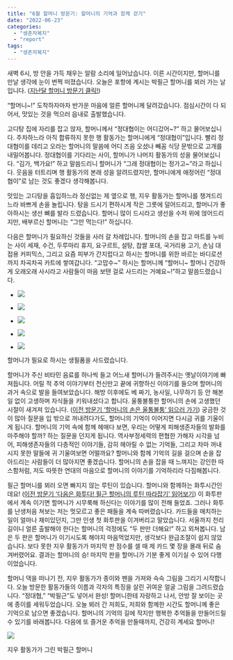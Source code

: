 ```yaml
---
title: "6월 할머니 방문기: 할머니의 기억과 함께 걷기"
date: "2022-06-23"
categories: 
  - "생존자복지"
  - "report"
tags: 
  - "생존자복지"
---
```


새벽 6시, 방 안을 가득 채우는 알람 소리에 일어났습니다. 이른 시간이지만, 할머니를 만날 생각에 눈이 번쩍 떠졌습니다. 오늘은 포항에 계시는 박필근 할머니를 뵈러 가는 날입니다. ([지난달 할머니 방문기 클릭!](https://womenandwar.net/kr/%ea%b8%b0%ea%b3%84%eb%b3%b4%eb%8b%a4-%ec%a0%95%ed%99%95%ed%95%98%eb%8b%a4-%ed%95%a0%eb%a7%a4-%eb%84%a4%eb%b9%845%ec%9b%94-%ed%8f%ac%ed%95%ad-%ed%95%a0%eb%a8%b8%eb%8b%88-%eb%b0%a9%eb%ac%b8%ea%b8%b0/))

“할머니~!” 도착하자마자 반가운 마음에 얼른 할머니께 달려갔습니다. 점심시간이 다 되어서, 맛있는 것을 먹으러 읍내로 출발했습니다.

고디탕 집에 자리를 잡고 앉자, 할머니께서 “정대협이는 어디갔어~?” 하고 물어보십니다. 주차하느라 아직 합류하지 못한 행 활동가는 할머니에게 “정대협이”입니다. 빨리 정대협이를 데리고 오라는 할머니의 말씀에 어디 즈음 오셨나 빼꼼 식당 문밖으로 고개를 내밀어봅니다. 정대협이를 기다리는 사이, 할머니가 나머지 활동가의 성을 물어보십니다. “김가, 백가요!” 하고 말씀드리니 할머니가 “그래 정대협이는 정가고~”라고 하십니다. 웃음을 터트리며 행 활동가의 본래 성을 알려드렸지만, 할머니에게 애정어린 “정대협이”로 남는 것도 좋겠다 생각해봅니다.

맛있는 고디탕을 흡입하느라 정신없는 제 옆으로 행, 지우 활동가는 할머니를 챙겨드리느라 바쁘게 손을 놀립니다. 탕을 드시기 편하시게 작은 그릇에 덜어드리고, 할머니가 좋아하시는 생선 뼈를 발라 드렸습니다. 할머니 많이 드시라고 생선을 수저 위에 얹어드리지만, 배부르신 할머니는 “그만 먹는다!” 하십니다.

다음은 할머니가 필요하신 것들을 사러 갈 차례입니다. 할머니의 손을 잡고 마트를 누비는 사이 세재, 수건, 두루마리 휴지, 요구르트, 설탕, 찹쌀 포대, 국거리용 고기, 손님 대접용 커피믹스, 그리고 요즘 피부가 간지럽다고 하시는 할머니를 위한 바르는 바디로션까지 차곡차곡 카트에 쌓여갑니다. “고맙수~” 하시는 할머니께 “할머니~ 할머니 건강하게 오래오래 사시라고 사람들이 마음 보탠 걸로 사드리는 거예요~!”하고 말씀드렸습니다.

- ![](https://womenandwar.net/kr/wp-content/uploads/2022/06/20220623_132617-577x1024.jpg)
    
- ![](https://womenandwar.net/kr/wp-content/uploads/2022/06/20220623_132703-577x1024.jpg)
    
- ![](https://womenandwar.net/kr/wp-content/uploads/2022/06/20220623_132725-577x1024.jpg)
    
- ![](https://womenandwar.net/kr/wp-content/uploads/2022/06/20220623_132550-1024x577.jpg)
    
- ![](https://womenandwar.net/kr/wp-content/uploads/2022/06/20220623_132737-577x1024.jpg)
    

할머니가 필요로 하시는 생필품을 사드렸습니다.

할머니가 주신 비타민 음료를 하나씩 들고 어느새 할머니가 들려주시는 옛날이야기에 빠져듭니다. 어릴 적 추억 이야기부터 천신만고 끝에 귀향하신 이야기를 들으며 할머니의 과거 속으로 발을 들여보았습니다. 해방 이후에도 베 짜기, 농사일, 나무하기 등 안 해본 일 없이 고생하며 자식들을 키워내셨다고 합니다. 울퉁불퉁한 할머니의 손에 고생했던 시절이 새겨져 있습니다. ([이전 방문기 ‘할머니의 손은 울퉁불퉁’ 읽으러 가기](https://womenandwar.net/kr/11%ec%9b%94-%ed%8f%ac%ed%95%ad-%ed%95%a0%eb%a8%b8%eb%8b%88-%eb%b0%a9%eb%ac%b8/)) 궁금한 것이 많아 질문을 입 밖으로 꺼내려다가도, 할머니의 기억이 이어지면 다시금 귀를 기울이게 됩니다. 할머니의 기억 속에 함께 헤매다 보면, 우리는 어떻게 피해생존자들의 발화를 마주해야 할까? 하는 질문을 던지게 됩니다. 역사부정세력의 편협한 가해자 시각을 넘어, 피해생존자들의 다층적인 이야기들, 감히 헤아릴 수 없는 기억들, 그리고 차마 꺼내시지 못한 말들에 귀 기울여보면 어떨까요? 할머니와 함께 기억의 길을 걸으며 손을 잡아드리는 사람들이 더 많아지면 좋겠습니다. 할머니의 손을 잡을 때 느껴지는 강인한 따스함처럼, 저도 따뜻한 연대의 마음으로 할머니의 이야기를 기억하리라 다짐해봅니다.

필근 할머니를 뵈러 오면 빠지지 않는 루틴이 있습니다. 할머니와 함께하는 화투시간인데요! ([이전 방문기 ‘다음은 화투다! 필근 할머니의 루틴 따라잡기’ 읽어보기](https://womenandwar.net/kr/%eb%8b%a4%ec%9d%8c%ec%9d%80-%ed%99%94%ed%88%ac%eb%8b%a4-%ed%95%84%ea%b7%bc-%ed%95%a0%eb%a8%b8%eb%8b%88%ec%9d%98-%eb%a3%a8%ed%8b%b4-%eb%94%b0%eb%9d%bc%ec%9e%a1%ea%b8%b0/)) 이 화투판에서 계속 이기면 할머니가 시무룩해 하신다는 이야기를 많이 전해 들었죠. 그러나 화투를 난생처음 쳐보는 저는 멋모르고 좋은 패들을 계속 따버렸습니다. 카드들을 매치하는 일이 얼마나 재미있던지, 그만 인생 첫 화투판을 이겨버리고 말았습니다. 서울까지 천리길이니 얼른 출발해야 한다는 할머니의 걱정에도 “두 판만 더해요!” 하고 외쳐봅니다. 남은 두 판은 할머니가 이기시도록 해야지 마음먹었지만, 생각보다 완급조절이 쉽지 않았습니다. 보다 못한 지우 활동가가 마지막 판 점수를 셀 때 제 카드 몇 장을 몰래 뒤로 숨겨버렸어요. 결과는 할머니의 승! 마지막 판을 할머니가 기분 좋게 이기실 수 있어 다행이었습니다.

할머니 댁을 떠나기 전, 지우 활동가가 종이와 펜을 가져와 슥슥 그림을 그리기 시작합니다. 오늘 방문한 활동가들의 이름과 각자의 특징을 살린 귀여운 얼굴 그림을 그려드렸습니다. “정대협,” “박필근”도 넣어서 완성! 할머니한테 자랑하고 나서, 안방 잘 보이는 곳에 종이를 세워두었습니다. 오늘 뵈러 간 저희도, 저희와 함께한 시간도 할머니께 좋은 기억으로 남으면 좋겠습니다. 할머니의 기억의 길에 작지만 행복한 추억들을 만들어드릴 수 있기를 바래봅니다. 다음에 또 즐거운 추억을 만들때까지, 건강히 계세요 할머니!

![](https://womenandwar.net/kr/wp-content/uploads/2022/06/20220623_141622-1-1024x521.jpg)

지우 활동가가 그린 박필근 할머니
